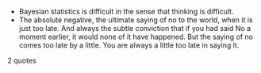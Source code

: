  - Bayesian statistics is difficult in the sense that thinking is difficult.
 - The absolute negative, the ultimate saying of no to the world, when it is just too late. And always the subtle conviction that if you had said No a moment earlier, it would none of it have happened. But the saying of no comes too late by a little. You are always a little too late in saying it.

2 quotes